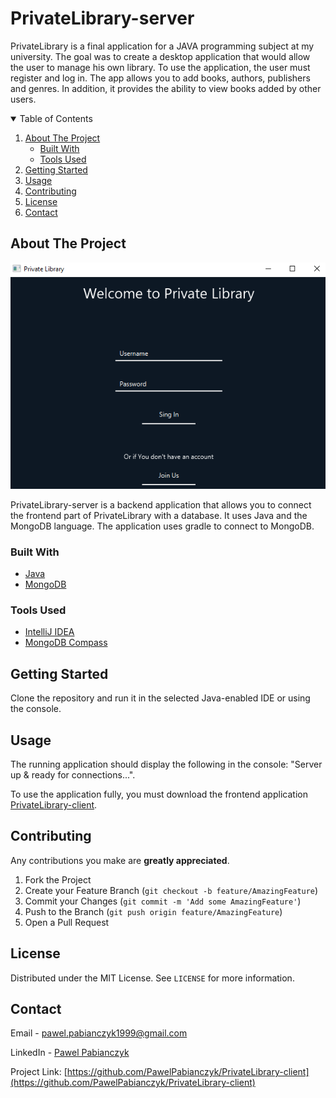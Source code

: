 # PrivateLibrary-server
PrivateLibrary is a final application for a JAVA programming subject at my university. The goal was to create a desktop application that would allow the user to manage his own library. To use the application, the user must register and log in. The app allows you to add books, authors, publishers and genres. In addition, it provides the ability to view books added by other users.

<details open="open">
  <summary>Table of Contents</summary>
  <ol>
    <li>
      <a href="#about-the-project">About The Project</a>
      <ul>
        <li><a href="#built-with">Built With</a></li>
        <li><a href="#tools-used">Tools Used</a></li>
      </ul>
    </li>
    <li>
      <a href="#getting-started">Getting Started</a>
    </li>
    <li><a href="#usage">Usage</a></li>
    <li><a href="#contributing">Contributing</a></li>
    <li><a href="#license">License</a></li>
    <li><a href="#contact">Contact</a></li>
  </ol>
</details>

## About The Project

![Main Page](/images/01.png)

PrivateLibrary-server is a backend application that allows you to connect the frontend part of PrivateLibrary with a database. It uses Java and the MongoDB language. The application uses gradle to connect to MongoDB.

### Built With
* [Java](https://www.java.com/pl/)
* [MongoDB](https://www.mongodb.com/)

### Tools Used
* [IntelliJ IDEA](https://www.jetbrains.com/idea/)
* [MongoDB Compass](https://www.mongodb.com/products/compass)

## Getting Started
Clone the repository and run it in the selected Java-enabled IDE or using the console.

## Usage

The running application should display the following in the console: "Server up & ready for connections...".

To use the application fully, you must download the frontend application [PrivateLibrary-client](https://github.com/PawelPabianczyk/PrivateLibrary-client).

## Contributing

Any contributions you make are **greatly appreciated**.

1. Fork the Project
2. Create your Feature Branch (`git checkout -b feature/AmazingFeature`)
3. Commit your Changes (`git commit -m 'Add some AmazingFeature'`)
4. Push to the Branch (`git push origin feature/AmazingFeature`)
5. Open a Pull Request

## License

Distributed under the MIT License. See `LICENSE` for more information.

## Contact

Email - pawel.pabianczyk1999@gmail.com

LinkedIn - [Pawel Pabianczyk](https://www.linkedin.com/in/pawe%C5%82-pabia%C5%84czyk-a32693171/)

Project Link: [https://github.com/PawelPabianczyk/PrivateLibrary-client](https://github.com/PawelPabianczyk/PrivateLibrary-client)
